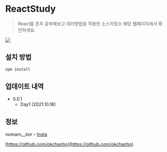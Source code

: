 # ReactStudy
> React를 혼자 공부해보고 여러방법을 적용한 소스저장소
> 해당 웹페이지에서 확인하세요.

![](../header.png)

## 설치 방법

```sh
npm install
```

## 업데이트 내역

* 0.0.1
    * Day1 (2021.10.18)
 
## 정보
nomarn__kor – [Insta](https://www.instagram.com/norman__kor/?hl=ko) 

[https://github.com/okchanho](https://github.com/okchanho)
